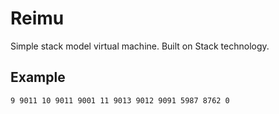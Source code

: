 # Reimu

Simple stack model virtual machine.
Built on Stack technology.

## Example
```
9 9011 10 9011 9001 11 9013 9012 9091 5987 8762 0
```
